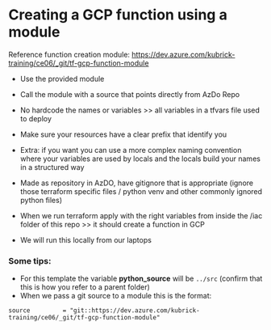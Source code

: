 # Creating a GCP function using a module

Reference function creation module:
https://dev.azure.com/kubrick-training/ce06/_git/tf-gcp-function-module

- Use the provided module
- Call the module with a source that points directly from AzDo Repo
- No hardcode the names or variables  >> all variables in a tfvars file used to deploy
- Make sure your resources have a clear prefix that identify you
- Extra: if you want you can use a more complex naming convention where your variables are used by locals and the locals build your names in a structured way
- Made as repository in AzDO, have gitignore that is appropriate (ignore those terraform specific files / python venv and other commonly ignored python files)

- When we run terraform apply with the right variables from inside the /iac folder of this repo >> it should create a function in GCP

- We will run this locally from our laptops

### Some tips:
- For this template the variable **python_source** will be `../src` (confirm that this is how you refer to a parent folder)
- When we pass a git source to a module this is the format:
```
source         = "git::https://dev.azure.com/kubrick-training/ce06/_git/tf-gcp-function-module"
```

